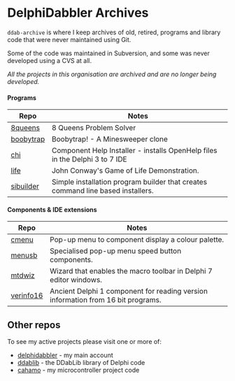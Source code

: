 # DelphiDabbler Archives

`ddab-archive` is where I keep archives of old, retired, programs and library code that were never maintained using Git.

Some of the code was maintained in Subversion, and some was never developed using a CVS at all.

_All the projects in this organisation are archived and are no longer being developed._

#### Programs

| Repo | Notes |
|------|-------|
| [8queens](https://github.com/ddab-archive/8queens) | 8 Queens Problem Solver |
| [boobytrap](https://github.com/ddab-archive/boobytrap) | Boobytrap! - A Minesweeper clone |
| [chi](https://github.com/ddab-archive/chi) | Component Help Installer - installs OpenHelp files in the Delphi 3 to 7 IDE |
| [life](https://github.com/ddab-archive/life) | John Conway's Game of Life Demonstration. |
| [sibuilder](https://github.com/ddab-archive/sibuilder) | Simple installation program builder that creates command line based installers. |

#### Components & IDE extensions

| Repo | Notes |
|------|-------|
| [cmenu](https://github.com/ddab-archive/cmenu) | Pop-up menu to component display a colour palette. | 
| [menusb](https://github.com/ddab-archive/menusb) | Specialised pop-up menu speed button components. |
| [mtdwiz](https://github.com/ddab-archive/mtdwiz) | Wizard that enables the macro toolbar in Delphi 7 editor windows. | 
| [verinfo16](https://github.com/ddab-archive/verinfo16) | Ancient Delphi 1 component for reading version information from 16 bit programs. |

## Other repos

To see my active projects please visit one or more of:

* [delphidabbler](https://github.com/delphidabbler) - my main account
* [ddablib](https://github.com/ddablib) - the DDabLib library of Delphi code
* [cahamo](https://github.com/cahamo) - my microcontroller project code
